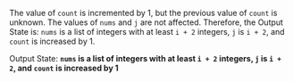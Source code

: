 The value of `count` is incremented by 1, but the previous value of `count` is unknown. The values of `nums` and `j` are not affected. Therefore, the Output State is: `nums` is a list of integers with at least `i + 2` integers, `j` is `i + 2`, and `count` is increased by 1.

Output State: **`nums` is a list of integers with at least `i + 2` integers, `j` is `i + 2`, and `count` is increased by 1**